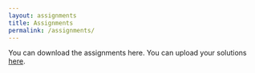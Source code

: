 ```yaml
---
layout: assignments
title: Assignments
permalink: /assignments/
---
```

You can download the assignments here. You can upload your solutions [here]("").

